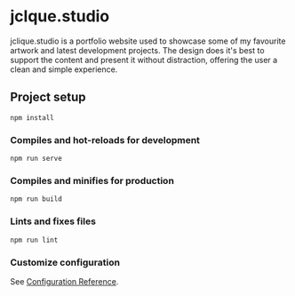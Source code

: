 # jclque.studio

jclique.studio is a portfolio website used to showcase some of my favourite artwork and latest development projects. The design does it's best to support the content and present it without distraction, offering the user a clean and simple experience.

## Project setup
```
npm install
```

### Compiles and hot-reloads for development
```
npm run serve
```

### Compiles and minifies for production
```
npm run build
```

### Lints and fixes files
```
npm run lint
```

### Customize configuration
See [Configuration Reference](https://cli.vuejs.org/config/).
